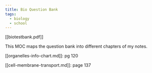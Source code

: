 ```yaml
---
title: Bio Question Bank
tags:
  - biology
  - school
---
```

[[biotestbank.pdf]]

This MOC maps the question bank into different chapters of my notes. 

[[organelles-info-chart.md]]: pg 120

[[cell-membrane-transport.md]]: page 137
